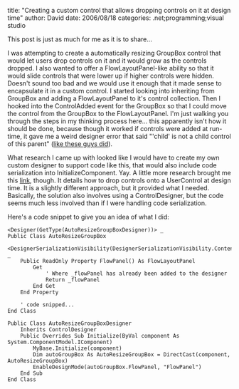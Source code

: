 
title: "Creating a custom control that allows dropping controls on it at design time"
author: David
date: 2006/08/18
categories: .net;programming;visual studio

This post is just as much for me as it is to share...

I was attempting to create a automatically resizing GroupBox control that would let users drop controls on it and it would grow as the controls dropped. I also wanted to offer a FlowLayoutPanel-like ability so that it would slide controls that were lower up if higher controls were hidden. Doesn't sound too bad and we would use it enough that it made sense to encapsulate it in a custom control. I started looking into inheriting from GroupBox and adding a FlowLayoutPanel to it's control collection. Then I hooked into the ControlAdded event for the GroupBox so that I could move the control from the GroupBox to the FlowLayoutPanel. I'm just walking you through the steps in my thinking process here... this apparently isn't how it should be done, because though it worked if controls were added at run-time, it gave me a weird designer error that said "'child' is not a child control of this parent" ([like these guys did](http://forums.microsoft.com/MSDN/ShowPost.aspx?PostID=155600&SiteID=1)).

What research I came up with looked like I would have to create my own custom designer to support code like this, that would also include code serialization into InitializeComponent. Yay. A little more research brought me this [link](http://blogs.msdn.com/subhagpo/archive/2005/03/21/399782.aspx), though. It details how to drop controls onto a UserControl at design time. It is a slightly different approach, but it provided what I needed. Basically, the solution also involves using a ControlDesigner, but the code seems much less involved than if I were handling code serialization.

Here's a code snippet to give you an idea of what I did:

    <Designer(GetType(AutoResizeGroupBoxDesigner))> _
    Public Class AutoResizeGroupBox
        <DesignerSerializationVisibility(DesignerSerializationVisibility.Content)> _
        Public ReadOnly Property FlowPanel() As FlowLayoutPanel
            Get
                ' Where _flowPanel has already been added to the designer
                Return _flowPanel
            End Get
        End Property

        ' code snipped...
    End Class

    Public Class AutoResizeGroupBoxDesigner
        Inherits ControlDesigner
        Public Overrides Sub Initialize(ByVal component As System.ComponentModel.IComponent)
            MyBase.Initialize(component)
            Dim autoGroupBox As AutoResizeGroupBox = DirectCast(component, AutoResizeGroupBox)
            EnableDesignMode(autoGroupBox.FlowPanel, "FlowPanel")
        End Sub
    End Class

